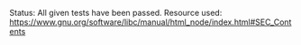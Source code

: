 Status: All given tests have been passed.
Resource used: https://www.gnu.org/software/libc/manual/html_node/index.html#SEC_Contents

